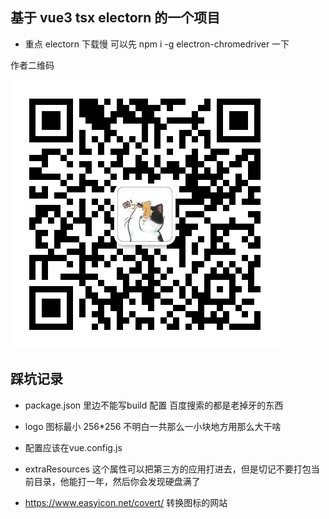 ## 基于 vue3 tsx electorn 的一个项目


- 重点  electorn 下载慢  可以先
   npm i  -g electron-chromedriver 一下



作者二维码

<img src='./qr.jpg' />

## 踩坑记录

- package.json 里边不能写build 配置  百度搜索的都是老掉牙的东西

- logo 图标最小 256*256  不明白一共那么一小块地方用那么大干啥

- 配置应该在vue.config.js

- extraResources 这个属性可以把第三方的应用打进去，但是切记不要打包当前目录，他能打一年，然后你会发现硬盘满了

- https://www.easyicon.net/covert/ 转换图标的网站